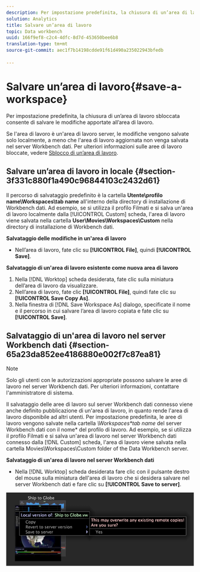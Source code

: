 ```yaml
---
description: Per impostazione predefinita, la chiusura di un’area di lavoro sbloccata consente di salvare le modifiche apportate all’area di lavoro.
solution: Analytics
title: Salvare un’area di lavoro
topic: Data workbench
uuid: 166f9ef8-c2c4-4dfc-8d7d-453650bee6b8
translation-type: tm+mt
source-git-commit: aec1f7b14198cdde91f61d490a235022943bfedb

---
```



# Salvare un’area di lavoro{#save-a-workspace}

Per impostazione predefinita, la chiusura di un’area di lavoro sbloccata consente di salvare le modifiche apportate all’area di lavoro.

Se l&#39;area di lavoro è un&#39;area di lavoro server, le modifiche vengono salvate solo localmente, a meno che l&#39;area di lavoro aggiornata non venga salvata nel server Workbench dati. Per ulteriori informazioni sulle aree di lavoro bloccate, vedere [Sblocco di un’area di lavoro](../../../home/c-get-started/c-work-worksp/c-unlock-wksp.md#concept-18ada952aecf45c79a806b31b294023e).

## Salvare un’area di lavoro in locale {#section-3f331c880f1a490c96844103c2432d61}

Il percorso di salvataggio predefinito è la cartella **Utente\profilo name\Workspaces\tab name** all&#39;interno della directory di installazione di Workbench dati. Ad esempio, se si utilizza il profilo Filmati e si salva un&#39;area di lavoro localmente dalla [!UICONTROL Custom] scheda, l&#39;area di lavoro viene salvata nella cartella **User\Movies\Workspaces\Custom** nella directory di installazione di Workbench dati.

**Salvataggio delle modifiche in un&#39;area di lavoro**

* Nell’area di lavoro, fate clic su **[!UICONTROL File]**, quindi **[!UICONTROL Save]**.

**Salvataggio di un&#39;area di lavoro esistente come nuova area di lavoro**

1. Nella [!DNL Worktop] scheda desiderata, fate clic sulla miniatura dell’area di lavoro da visualizzare.
1. Nell’area di lavoro, fate clic **[!UICONTROL File]**, quindi fate clic su **[!UICONTROL Save Copy As]**.
1. Nella finestra di [!DNL Save Workspace As] dialogo, specificate il nome e il percorso in cui salvare l’area di lavoro copiata e fate clic su **[!UICONTROL Save]**.

## Salvataggio di un&#39;area di lavoro nel server Workbench dati {#section-65a23da852ee4186880e002f7c87ea81}

>[!NOTE]
>
>Solo gli utenti con le autorizzazioni appropriate possono salvare le aree di lavoro nel server Workbench dati. Per ulteriori informazioni, contattare l&#39;amministratore di sistema.

Il salvataggio delle aree di lavoro sul server Workbench dati connesso viene anche definito pubblicazione di un&#39;area di lavoro, in quanto rende l&#39;area di lavoro disponibile ad altri utenti. Per impostazione predefinita, le aree di lavoro vengono salvate nella cartella *\Workspaces\*tab name* del server Workbench dati con il nome* del profilo di lavoro. Ad esempio, se si utilizza il profilo Filmati e si salva un&#39;area di lavoro nel server Workbench dati connesso dalla [!DNL Custom] scheda, l&#39;area di lavoro viene salvata nella cartella Movies\Workspaces\Custom folder of the Data Workbench server.

**Salvataggio di un&#39;area di lavoro nel server Workbench dati**

* Nella [!DNL Worktop] scheda desiderata fare clic con il pulsante destro del mouse sulla miniatura dell&#39;area di lavoro che si desidera salvare nel server Workbench dati e fare clic su **[!UICONTROL Save to server]**.

![](assets/mnu_workspaceManager_SaveToServerwksp.png)
